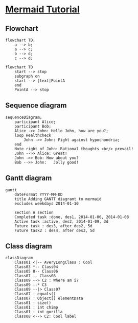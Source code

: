 # [Mermaid Tutorial](https://mermaid-js.github.io/mermaid/#/README?id=diagram-types)

## Flowchart

```mermaid
flowchart TD;
    a --> b;
    a --> c;
    b --> d;
    c --> d;
```

```mermaid
flowchart TD
    start --> stop
    subgraph on
    start --> |text|PointA
    end
    PointA --> stop
```

## Sequence diagram

```mermaid
sequenceDiagram;
    participant Alice;
    participant Bob;
    Alice ->> John: Hello John, how are you?;
    loop Healthcheck
        John ->> John: Fight against hypochondria;
    end
    Note right of John: Rational thoughts <br/> prevail!
    John -->> Alice: Great!
    John ->> Bob: How about you?
    Bob -->> John:   Jolly good!
```

## Gantt diagram

```mermaid
gantt
    dateFormat YYYY-MM-DD
    title Adding GANTT diagramt to mermaid
    excludes weekdays 2014-01-10

    section A section
    Completed task :done, des1, 2014-01-06, 2014-01-08
    Active task :active, des2, 2014-01-09, 3d
    Future task : des3, after des2, 5d
    Future task2 : des4, after des3, 5d
```

## Class diagram

```mermaid
classDiagram
    Class01 <|-- AveryLongClass : Cool
    Class03 *-- Class04
    Class05 0-- Class06
    Class07 .. Class08
    Class09 --> C2 : Where am i?
    Class09 --* C3
    Class09 --|> Class07
    Class07 : equals()
    Class07 : Object[] elementData
    Class01 : size()
    Class01 : int chimp
    Class01 : int gorilla
    Class08 <--> C2: Cool label
```

